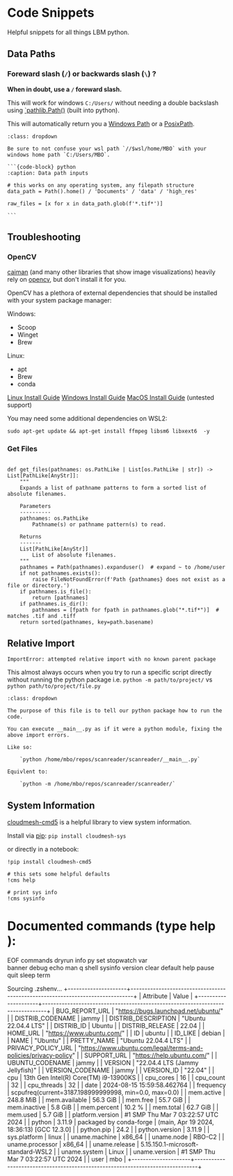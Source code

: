 # Code Snippets

Helpful snippets for all things LBM python.

## Data Paths

### Foreward slash (`/`) or backwards slash (`\`) ?

**When in doubt, use a `/` foreward slash.** 

This will work for windows `C:/Users/` without needing a double backslash using [`pathlib.Path()](https://docs.python.org/3/library/pathlib.html#pathlib.Path) (built into python).

This will automatically return you a [Windows Path](https://docs.python.org/3/library/pathlib.html#pathlib.PosixPath) or a [PosixPath](https://docs.python.org/3/library/pathlib.html#pathlib.WindowsPath).

````{admonition} Filepaths on [WSL](https://en.wikipedia.org/wiki/Windows_Subsystem_for_Linux)
:class: dropdown

Be sure to not confuse your wsl path `//$wsl/home/MBO` with your windows home path `C:/Users/MBO`.

```{code-block} python
:caption: Data path inputs

# this works on any operating system, any filepath structure
data_path = Path().home() / 'Documents' / 'data' / 'high_res'

raw_files = [x for x in data_path.glob(f'*.tif*')]

```
````

## Troubleshooting

### OpenCV

[caiman]() (and many other libraries that show image visualizations) heavily rely on [opencv](https://opencv.org/), but don't install it for you.

OpenCV has a plethora of external dependencies that should be installed with your system package manager:

Windows:
- Scoop
- Winget
- Brew

Linux:
- apt
- Brew
- conda

[Linux Install Guide](https://docs.opencv.org/4.x/d7/d9f/tutorial_linux_install.html)
[Windows Install Guide](https://docs.opencv.org/4.x/d3/d52/tutorial_windows_install.html)
[MacOS Install Guide](https://docs.opencv.org/4.x/d0/db2/tutorial_macos_install.html) (untested support)

You may need some additional dependencies on WSL2:

```{code-block} python
sudo apt-get update && apt-get install ffmpeg libsm6 libxext6  -y
```

### Get Files

```{code-block} python

def get_files(pathnames: os.PathLike | List[os.PathLike | str]) -> List[PathLike[AnyStr]]:
    """
    Expands a list of pathname patterns to form a sorted list of absolute filenames.

    Parameters
    ----------
    pathnames: os.PathLike
        Pathname(s) or pathname pattern(s) to read.

    Returns
    -------
    List[PathLike[AnyStr]]
        List of absolute filenames.
    """
    pathnames = Path(pathnames).expanduser()  # expand ~ to /home/user
    if not pathnames.exists():
        raise FileNotFoundError(f'Path {pathnames} does not exist as a file or directory.')
    if pathnames.is_file():
        return [pathnames]
    if pathnames.is_dir():
        pathnames = [fpath for fpath in pathnames.glob("*.tif*")]  # matches .tif and .tiff
    return sorted(pathnames, key=path.basename)

```

## Relative Import

`ImportError: attempted relative import with no known parent package`

This almost always occurs when you try to run a specific script directly without running the python package i.e. `python -m path/to/project/` vs `python path/to/project/file.py`

```{admonition} __main__.py
:class: dropdown

The purpose of this file is to tell our python package how to run the code.

You can execute __main__.py as if it were a python module, fixing the above import errors.

Like so:

    `python /home/mbo/repos/scanreader/scanreader/__main__.py`

Equivlent to:

    `python -m /home/mbo/repos/scanreader/scanreader/`

```

## System Information

[cloudmesh-cmd5](https://github.com/cloudmesh/cloudmesh-cmd5) is a helpful library to view system information. 

Install via [pip](https://pypi.org/project/cloudmesh-sys/):
`pip install cloudmesh-sys`

or directly in a notebook:

```{code-block} python
!pip install cloudmesh-cmd5

# this sets some helpful defaults
!cms help 

# print sys info
!cms sysinfo

```

Documented commands (type help <topic>):
========================================
EOF     commands  dryrun  info   py    set    stopwatch  var    
banner  debug     echo    man    q     shell  sysinfo    version
clear   default   help    pause  quit  sleep  term     

Sourcing .zshenv...
+---------------------+-------------------------------------------------------------------------------+
| Attribute           | Value                                                                         |
+---------------------+-------------------------------------------------------------------------------+
| BUG_REPORT_URL      | "https://bugs.launchpad.net/ubuntu/"                                          |
| DISTRIB_CODENAME    | jammy                                                                         |
| DISTRIB_DESCRIPTION | "Ubuntu 22.04.4 LTS"                                                          |
| DISTRIB_ID          | Ubuntu                                                                        |
| DISTRIB_RELEASE     | 22.04                                                                         |
| HOME_URL            | "https://www.ubuntu.com/"                                                     |
| ID                  | ubuntu                                                                        |
| ID_LIKE             | debian                                                                        |
| NAME                | "Ubuntu"                                                                      |
| PRETTY_NAME         | "Ubuntu 22.04.4 LTS"                                                          |
| PRIVACY_POLICY_URL  | "https://www.ubuntu.com/legal/terms-and-policies/privacy-policy"              |
| SUPPORT_URL         | "https://help.ubuntu.com/"                                                    |
| UBUNTU_CODENAME     | jammy                                                                         |
| VERSION             | "22.04.4 LTS (Jammy Jellyfish)"                                               |
| VERSION_CODENAME    | jammy                                                                         |
| VERSION_ID          | "22.04"                                                                       |
| cpu                 | 13th Gen Intel(R) Core(TM) i9-13900KS                                         |
| cpu_cores           | 16                                                                            |
| cpu_count           | 32                                                                            |
| cpu_threads         | 32                                                                            |
| date                | 2024-08-15 15:59:58.462764                                                    |
| frequency           | scpufreq(current=3187.198999999998, min=0.0, max=0.0)                         |
| mem.active          | 248.8 MiB                                                                     |
| mem.available       | 56.3 GiB                                                                      |
| mem.free            | 55.7 GiB                                                                      |
| mem.inactive        | 5.8 GiB                                                                       |
| mem.percent         | 10.2 %                                                                        |
| mem.total           | 62.7 GiB                                                                      |
| mem.used            | 5.7 GiB                                                                       |
| platform.version    | #1 SMP Thu Mar 7 03:22:57 UTC 2024                                            |
| python              | 3.11.9 | packaged by conda-forge | (main, Apr 19 2024, 18:36:13) [GCC 12.3.0] |
| python.pip          | 24.2                                                                          |
| python.version      | 3.11.9                                                                        |
| sys.platform        | linux                                                                         |
| uname.machine       | x86_64                                                                        |
| uname.node          | RBO-C2                                                                        |
| uname.processor     | x86_64                                                                        |
| uname.release       | 5.15.150.1-microsoft-standard-WSL2                                            |
| uname.system        | Linux                                                                         |
| uname.version       | #1 SMP Thu Mar 7 03:22:57 UTC 2024                                            |
| user                | mbo                                                                           |
+---------------------+-------------------------------------------------------------------------------+
